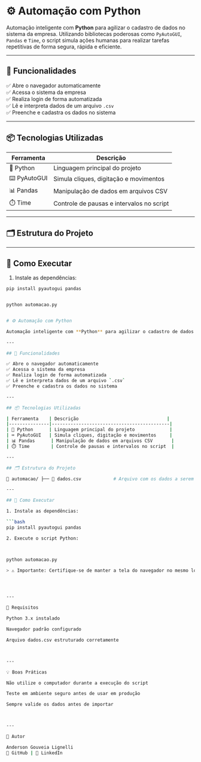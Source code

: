 # ⚙️ Automação com Python

Automação inteligente com **Python** para agilizar o cadastro de dados no sistema da empresa. Utilizando bibliotecas poderosas como `PyAutoGUI`, `Pandas` e `Time`, o script simula ações humanas para realizar tarefas repetitivas de forma segura, rápida e eficiente.

---

## 🧠 Funcionalidades

✅ Abre o navegador automaticamente  
✅ Acessa o sistema da empresa  
✅ Realiza login de forma automatizada  
✅ Lê e interpreta dados de um arquivo `.csv`  
✅ Preenche e cadastra os dados no sistema  

---

## 📦 Tecnologias Utilizadas

| Ferramenta    | Descrição                                 |
|---------------|--------------------------------------------|
| 🐍 Python      | Linguagem principal do projeto             |
| ⌨️ PyAutoGUI   | Simula cliques, digitação e movimentos     |
| 📊 Pandas      | Manipulação de dados em arquivos CSV       |
| ⏱️ Time        | Controle de pausas e intervalos no script  |

---

## 🗂 Estrutura do Projeto

---

## 🚀 Como Executar

1. Instale as dependências:

```bash
pip install pyautogui pandas


python automacao.py


# ⚙️ Automação com Python

Automação inteligente com **Python** para agilizar o cadastro de dados no sistema da empresa. Utilizando bibliotecas poderosas como `PyAutoGUI`, `Pandas` e `Time`, o script simula ações humanas para realizar tarefas repetitivas de forma segura, rápida e eficiente.

---

## 🧠 Funcionalidades

✅ Abre o navegador automaticamente  
✅ Acessa o sistema da empresa  
✅ Realiza login de forma automatizada  
✅ Lê e interpreta dados de um arquivo `.csv`  
✅ Preenche e cadastra os dados no sistema  

---

## 📦 Tecnologias Utilizadas

| Ferramenta    | Descrição                                 |
|---------------|--------------------------------------------|
| 🐍 Python      | Linguagem principal do projeto             |
| ⌨️ PyAutoGUI   | Simula cliques, digitação e movimentos     |
| 📊 Pandas      | Manipulação de dados em arquivos CSV       |
| ⏱️ Time        | Controle de pausas e intervalos no script  |

---

## 🗂 Estrutura do Projeto

📁 automacao/ ├── 📄 dados.csv            # Arquivo com os dados a serem cadastrados ├── 🧠 automacao.py         # Script principal da automação └── 📘 README.md            # Documentação do projeto

---

## 🚀 Como Executar

1. Instale as dependências:

```bash
pip install pyautogui pandas

2. Execute o script Python:



python automacao.py

> ⚠️ Importante: Certifique-se de manter a tela do navegador no mesmo local e resolução, pois o PyAutoGUI depende das posições dos elementos na tela.




---

📌 Requisitos

Python 3.x instalado

Navegador padrão configurado

Arquivo dados.csv estruturado corretamente



---

💡 Boas Práticas

Não utilize o computador durante a execução do script

Teste em ambiente seguro antes de usar em produção

Sempre valide os dados antes de importar



---

👤 Autor

Anderson Gouveia Lignelli
🔗 GitHub | 💼 LinkedIn


